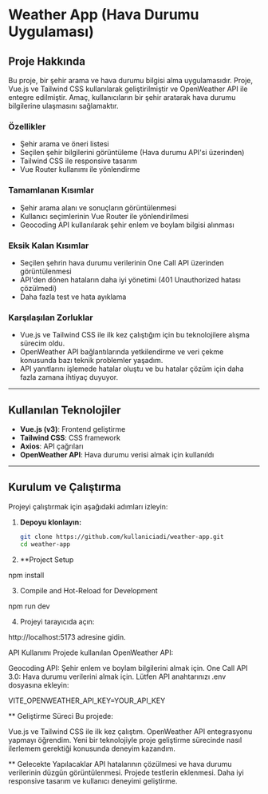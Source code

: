 # Weather App (Hava Durumu Uygulaması)

## Proje Hakkında

Bu proje, bir şehir arama ve hava durumu bilgisi alma uygulamasıdır. Proje, Vue.js ve Tailwind CSS kullanılarak geliştirilmiştir ve OpenWeather API ile entegre edilmiştir. Amaç, kullanıcıların bir şehir aratarak hava durumu bilgilerine ulaşmasını sağlamaktır.

### **Özellikler**
- Şehir arama ve öneri listesi
- Seçilen şehir bilgilerini görüntüleme (Hava durumu API'si üzerinden)
- Tailwind CSS ile responsive tasarım
- Vue Router kullanımı ile yönlendirme

### **Tamamlanan Kısımlar**
- Şehir arama alanı ve sonuçların görüntülenmesi
- Kullanıcı seçimlerinin Vue Router ile yönlendirilmesi
- Geocoding API kullanılarak şehir enlem ve boylam bilgisi alınması

### **Eksik Kalan Kısımlar**
- Seçilen şehrin hava durumu verilerinin One Call API üzerinden görüntülenmesi
- API'den dönen hataların daha iyi yönetimi (401 Unauthorized hatası çözülmedi)
- Daha fazla test ve hata ayıklama

### **Karşılaşılan Zorluklar**
- Vue.js ve Tailwind CSS ile ilk kez çalıştığım için bu teknolojilere alışma sürecim oldu.
- OpenWeather API bağlantılarında yetkilendirme ve veri çekme konusunda bazı teknik problemler yaşadım.
- API yanıtlarını işlemede hatalar oluştu ve bu hatalar çözüm için daha fazla zamana ihtiyaç duyuyor.

---

## **Kullanılan Teknolojiler**
- **Vue.js (v3)**: Frontend geliştirme
- **Tailwind CSS**: CSS framework
- **Axios**: API çağrıları
- **OpenWeather API**: Hava durumu verisi almak için kullanıldı

---

## **Kurulum ve Çalıştırma**

Projeyi çalıştırmak için aşağıdaki adımları izleyin:

1. **Depoyu klonlayın:**
   ```bash
   git clone https://github.com/kullaniciadi/weather-app.git
   cd weather-app

2. **Project Setup

npm install

3. Compile and Hot-Reload for Development


npm run dev

4. Projeyi tarayıcıda açın:

http://localhost:5173 adresine gidin.

API Kullanımı
Projede kullanılan OpenWeather API:

Geocoding API: Şehir enlem ve boylam bilgilerini almak için.
One Call API 3.0: Hava durumu verilerini almak için.
Lütfen API anahtarınızı .env dosyasına ekleyin:

VITE_OPENWEATHER_API_KEY=YOUR_API_KEY


** Geliştirme Süreci
Bu projede:

Vue.js ve Tailwind CSS ile ilk kez çalıştım.
OpenWeather API entegrasyonu yapmayı öğrendim.
Yeni bir teknolojiyle proje geliştirme sürecinde nasıl ilerlemem gerektiği konusunda deneyim kazandım.


** Gelecekte Yapılacaklar
API hatalarının çözülmesi ve hava durumu verilerinin düzgün görüntülenmesi.
Projede testlerin eklenmesi.
Daha iyi responsive tasarım ve kullanıcı deneyimi geliştirme.


